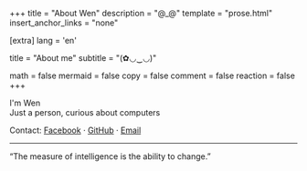 +++
title = "About Wen"
description = "@_@"
template = "prose.html"
insert_anchor_links = "none"

[extra]
lang = 'en'

title = "About me"
subtitle = "(✿◡‿◡)"

math = false
mermaid = false
copy = false
comment = false
reaction = false
+++

I'm Wen  
Just a person, curious about computers  


Contact:
[Facebook](https://www.facebook.com/wen0x0) · [GitHub](https://github.com/wen0x0) · [Email](mailto:quocanhtn.work@gmail.com)


---

<span class="foot-quote">“The measure of intelligence is the ability to change.”</span>
